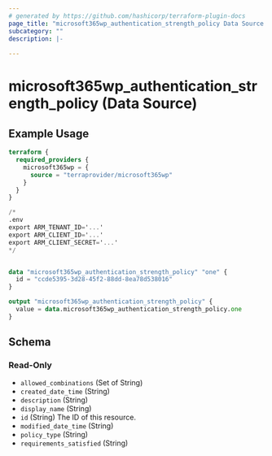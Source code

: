 ```yaml
---
# generated by https://github.com/hashicorp/terraform-plugin-docs
page_title: "microsoft365wp_authentication_strength_policy Data Source - microsoft365wp"
subcategory: ""
description: |-
  
---
```


# microsoft365wp_authentication_strength_policy (Data Source)



## Example Usage

```terraform
terraform {
  required_providers {
    microsoft365wp = {
      source = "terraprovider/microsoft365wp"
    }
  }
}

/*
.env
export ARM_TENANT_ID='...'
export ARM_CLIENT_ID='...'
export ARM_CLIENT_SECRET='...'
*/


data "microsoft365wp_authentication_strength_policy" "one" {
  id = "ccde5395-3d28-45f2-88dd-8ea78d538016"
}

output "microsoft365wp_authentication_strength_policy" {
  value = data.microsoft365wp_authentication_strength_policy.one
}
```

<!-- schema generated by tfplugindocs -->
## Schema

### Read-Only

- `allowed_combinations` (Set of String)
- `created_date_time` (String)
- `description` (String)
- `display_name` (String)
- `id` (String) The ID of this resource.
- `modified_date_time` (String)
- `policy_type` (String)
- `requirements_satisfied` (String)


